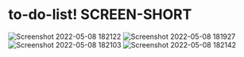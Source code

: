 # to-do-list! SCREEN-SHORT
![Screenshot 2022-05-08 182122](https://user-images.githubusercontent.com/93811296/167297072-cb25ea67-2907-4779-82cb-3912ed4b57f6.png)
![Screenshot 2022-05-08 181927](https://user-images.githubusercontent.com/93811296/167297039-42cd9bd4-2832-482e-93bb-b67688aedac2.png)
![Screenshot 2022-05-08 182103](https://user-images.githubusercontent.com/93811296/167297056-5c1cd081-56d2-40cb-961f-fdaa89c08267.png)
![Screenshot 2022-05-08 182142](https://user-images.githubusercontent.com/93811296/167297082-c3efe51b-52af-4108-acf7-e85fee700b6f.png)
